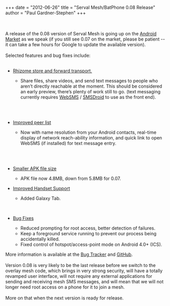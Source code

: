 +++
date = "2012-06-26"
title = "Serval Mesh/BatPhone 0.08 Release"
author = "Paul Gardner-Stephen"
+++

<div class="post-body entry-content" id="post-body-651287331970537508" itemprop="description articleBody">
<br/>
<div>
<span><br class="Apple-interchange-newline"/>A release of the 0.08 version of Serval Mesh is going up on the <a href="https://play.google.com/store/apps/details?id=org.servalproject&amp;hl=en">Android Market</a> as we speak (if you still see 0.07 on the market, please be patient -- it can take a few hours for Google to update the available version).</span></div>
<div>
<span><br/></span></div>
<div>
<span>Selected features and bug fixes include:</span></div>
<div>
<br/>
<ul>
<li><u><span>Rhizome store and forward transport.</span></u></li>
<ul>
<li><span>Share files, share videos, and send text messages to people who aren’t directly reachable at the moment. This should be considered an early preview, there’s plenty of work still to go. (text messaging currently requires <a href="https://play.google.com/store/apps/details?id=de.ub0r.android.websms&amp;feature=search_result#?t=W251bGwsMSwyLDEsImRlLnViMHIuYW5kcm9pZC53ZWJzbXMiXQ.." target="_blank">WebSMS</a> / <a href="https://play.google.com/store/apps/details?id=de.ub0r.android.smsdroid&amp;feature=search_result#?t=W251bGwsMSwyLDEsImRlLnViMHIuYW5kcm9pZC5zbXNkcm9pZCJd" target="_blank">SMSDroid</a> to use as the front end).</span></li>
</ul>
</ul>
<br/>
<br/>
<ul>
<li><u><span>Improved peer list</span></u></li>
<ul>
<li><span>Now with name resolution from your Android contacts, real-time display of network reach-ability information, and quick link to open WebSMS (if installed) for text message entry.</span></li>
</ul>
</ul>
<br/>
<br/>
<ul>
<li><u><span>Smaller APK file size</span></u></li>
<ul>
<li><span>APK file now 4.8MB, down from 5.8MB for 0.07.</span></li>
</ul>
</ul>
<ul>
<li><u><span>Improved Handset Support</span></u></li>
<ul>
<li><span>Added Galaxy Tab.</span></li>
</ul>
</ul>
<br/>
<ul>
<li><u><span>Bug Fixes</span></u></li>
<ul>
<li><span>Reduced prompting for root access, better detection of failures.</span></li>
<li><span>Keep a foreground service running to prevent our process being accidentally killed.</span></li>
<li><span>Fixed control of hotspot/access-point mode on Android 4.0+ (ICS).</span></li>
</ul>
</ul>
<div>
<span><span>More information is available at the <a href="http://developer.servalproject.org/mantis/" target="_blank">Bug Tracker</a> and <a href="https://github.com/servalproject/" target="_blank">GitHub</a>.</span></span></div>
<div>
<span><br/></span></div>
<div>
<span>Version 0.08 is very likely to be the last release before we switch to the overlay mesh code, which brings in very strong security, will have a totally revamped user interface, will not require any external applications for sending and receiving mesh SMS messages, and will mean that we will not longer need root access on a phone for it to join a mesh.  </span></div>
<div>
<span><br/></span></div>
<div>
<span>More on that when the next version is ready for release.</span></div>
</div>
<div></div>
</div>